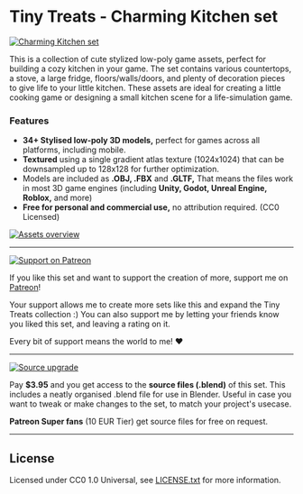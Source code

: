 # Tiny Treats - Charming Kitchen set

[![Charming Kitchen set](https://img.itch.zone/aW1nLzE3NjU1NTkwLnBuZw==/original/ZJsd15.png)](https://tinytreats.itch.io/charming-kitchen)

This is a collection of cute stylized low-poly game assets, perfect for building a cozy kitchen in your game. The set contains various countertops, a stove, a large fridge, floors/walls/doors, and plenty of decoration pieces to give life to your little kitchen. These assets are ideal for creating a little cooking game or designing a small kitchen scene for a life-simulation game.

### Features

- **34+ Stylised low-poly 3D models,** perfect for games across all platforms, including mobile.
- **Textured** using a single gradient atlas texture (1024x1024) that can be downsampled up to 128x128 for further optimization.
- Models are included as **.OBJ, .FBX** and **.GLTF,** That means the files work in most 3D game engines (including **Unity, Godot, Unreal Engine, Roblox,** and more)
- **Free for personal and commercial use,** no attribution required. (CC0 Licensed)

[![Assets overview](https://img.itch.zone/aW1hZ2UvMjk0OTk1MS8xNzY1NTU3MS5wbmc=/original/rrNc4%2F.png)](https://tinytreats.itch.io/charming-kitchen)

<hr>

[![Support on Patreon](https://img.itch.zone/aW1nLzE3MzUyMTA0LnBuZw==/original/XXmgKx.png)](https://www.patreon.com/tinytreats)

If you like this set and want to support the creation of more, support me on [Patreon](https://www.patreon.com/tinytreats)!

Your support allows me to create more sets like this and expand the Tiny Treats collection :) You can also support me by letting your friends know you liked this set, and leaving a rating on it.

Every bit of support means the world to me! ❤️

<hr>

[![Source upgrade](https://img.itch.zone/aW1nLzE3MzI0NjU3LnBuZw==/original/QX1mok.png)](https://tinytreats.itch.io/charming-kitchen)

Pay **$3.95** and you get access to the **source files (.blend)** of this set. This includes a neatly organised .blend file for use in Blender. Useful in case you want to tweak or make changes to the set, to match your project's usecase.

**Patreon Super fans** (10 EUR Tier) get source files for free on request. 

<hr>

## License

Licensed under CC0 1.0 Universal, see [LICENSE.txt](LICENSE.txt) for more information.
